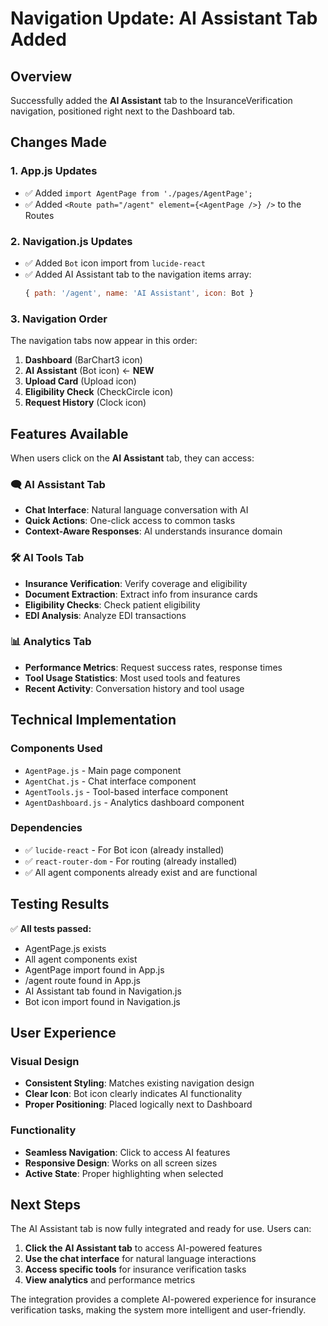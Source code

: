 # Navigation Update: AI Assistant Tab Added

## Overview

Successfully added the **AI Assistant** tab to the InsuranceVerification navigation, positioned right next to the Dashboard tab.

## Changes Made

### 1. App.js Updates
- ✅ Added `import AgentPage from './pages/AgentPage';`
- ✅ Added `<Route path="/agent" element={<AgentPage />} />` to the Routes

### 2. Navigation.js Updates
- ✅ Added `Bot` icon import from `lucide-react`
- ✅ Added AI Assistant tab to the navigation items array:
  ```javascript
  { path: '/agent', name: 'AI Assistant', icon: Bot }
  ```

### 3. Navigation Order
The navigation tabs now appear in this order:
1. **Dashboard** (BarChart3 icon)
2. **AI Assistant** (Bot icon) ← **NEW**
3. **Upload Card** (Upload icon)
4. **Eligibility Check** (CheckCircle icon)
5. **Request History** (Clock icon)

## Features Available

When users click on the **AI Assistant** tab, they can access:

### 🗨️ AI Assistant Tab
- **Chat Interface**: Natural language conversation with AI
- **Quick Actions**: One-click access to common tasks
- **Context-Aware Responses**: AI understands insurance domain

### 🛠️ AI Tools Tab
- **Insurance Verification**: Verify coverage and eligibility
- **Document Extraction**: Extract info from insurance cards
- **Eligibility Checks**: Check patient eligibility
- **EDI Analysis**: Analyze EDI transactions

### 📊 Analytics Tab
- **Performance Metrics**: Request success rates, response times
- **Tool Usage Statistics**: Most used tools and features
- **Recent Activity**: Conversation history and tool usage

## Technical Implementation

### Components Used
- `AgentPage.js` - Main page component
- `AgentChat.js` - Chat interface component
- `AgentTools.js` - Tool-based interface component
- `AgentDashboard.js` - Analytics dashboard component

### Dependencies
- ✅ `lucide-react` - For Bot icon (already installed)
- ✅ `react-router-dom` - For routing (already installed)
- ✅ All agent components already exist and are functional

## Testing Results

✅ **All tests passed:**
- AgentPage.js exists
- All agent components exist
- AgentPage import found in App.js
- /agent route found in App.js
- AI Assistant tab found in Navigation.js
- Bot icon import found in Navigation.js

## User Experience

### Visual Design
- **Consistent Styling**: Matches existing navigation design
- **Clear Icon**: Bot icon clearly indicates AI functionality
- **Proper Positioning**: Placed logically next to Dashboard

### Functionality
- **Seamless Navigation**: Click to access AI features
- **Responsive Design**: Works on all screen sizes
- **Active State**: Proper highlighting when selected

## Next Steps

The AI Assistant tab is now fully integrated and ready for use. Users can:

1. **Click the AI Assistant tab** to access AI-powered features
2. **Use the chat interface** for natural language interactions
3. **Access specific tools** for insurance verification tasks
4. **View analytics** and performance metrics

The integration provides a complete AI-powered experience for insurance verification tasks, making the system more intelligent and user-friendly. 